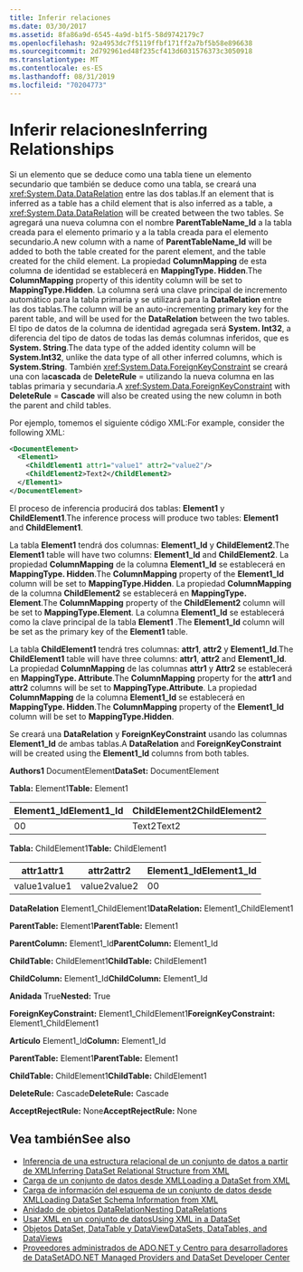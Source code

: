 ```yaml
---
title: Inferir relaciones
ms.date: 03/30/2017
ms.assetid: 8fa86a9d-6545-4a9d-b1f5-58d9742179c7
ms.openlocfilehash: 92a4953dc7f5119ffbf171ff2a7bf5b58e896638
ms.sourcegitcommit: 2d792961ed48f235cf413d6031576373c3050918
ms.translationtype: MT
ms.contentlocale: es-ES
ms.lasthandoff: 08/31/2019
ms.locfileid: "70204773"
---
```

# <a name="inferring-relationships"></a><span data-ttu-id="8d62b-102">Inferir relaciones</span><span class="sxs-lookup"><span data-stu-id="8d62b-102">Inferring Relationships</span></span>
<span data-ttu-id="8d62b-103">Si un elemento que se deduce como una tabla tiene un elemento secundario que también se deduce como una tabla, se creará una <xref:System.Data.DataRelation> entre las dos tablas.</span><span class="sxs-lookup"><span data-stu-id="8d62b-103">If an element that is inferred as a table has a child element that is also inferred as a table, a <xref:System.Data.DataRelation> will be created between the two tables.</span></span> <span data-ttu-id="8d62b-104">Se agregará una nueva columna con el nombre **ParentTableName_Id** a la tabla creada para el elemento primario y a la tabla creada para el elemento secundario.</span><span class="sxs-lookup"><span data-stu-id="8d62b-104">A new column with a name of **ParentTableName_Id** will be added to both the table created for the parent element, and the table created for the child element.</span></span> <span data-ttu-id="8d62b-105">La propiedad **ColumnMapping** de esta columna de identidad se establecerá en **MappingType. Hidden**.</span><span class="sxs-lookup"><span data-stu-id="8d62b-105">The **ColumnMapping** property of this identity column will be set to **MappingType.Hidden**.</span></span> <span data-ttu-id="8d62b-106">La columna será una clave principal de incremento automático para la tabla primaria y se utilizará para la **DataRelation** entre las dos tablas.</span><span class="sxs-lookup"><span data-stu-id="8d62b-106">The column will be an auto-incrementing primary key for the parent table, and will be used for the **DataRelation** between the two tables.</span></span> <span data-ttu-id="8d62b-107">El tipo de datos de la columna de identidad agregada será **System. Int32**, a diferencia del tipo de datos de todas las demás columnas inferidos, que es **System. String**.</span><span class="sxs-lookup"><span data-stu-id="8d62b-107">The data type of the added identity column will be **System.Int32**, unlike the data type of all other inferred columns, which is **System.String**.</span></span> <span data-ttu-id="8d62b-108">También <xref:System.Data.ForeignKeyConstraint> se creará una con la**cascada** de **DeleteRule** = utilizando la nueva columna en las tablas primaria y secundaria.</span><span class="sxs-lookup"><span data-stu-id="8d62b-108">A <xref:System.Data.ForeignKeyConstraint> with **DeleteRule** = **Cascade** will also be created using the new column in both the parent and child tables.</span></span>  
  
 <span data-ttu-id="8d62b-109">Por ejemplo, tomemos el siguiente código XML:</span><span class="sxs-lookup"><span data-stu-id="8d62b-109">For example, consider the following XML:</span></span>  
  
```xml  
<DocumentElement>  
  <Element1>  
    <ChildElement1 attr1="value1" attr2="value2"/>  
    <ChildElement2>Text2</ChildElement2>  
  </Element1>  
</DocumentElement>  
```  
  
 <span data-ttu-id="8d62b-110">El proceso de inferencia producirá dos tablas: **Element1** y **ChildElement1**.</span><span class="sxs-lookup"><span data-stu-id="8d62b-110">The inference process will produce two tables: **Element1** and **ChildElement1**.</span></span>  
  
 <span data-ttu-id="8d62b-111">La tabla **Element1** tendrá dos columnas: **Element1_Id** y **ChildElement2**.</span><span class="sxs-lookup"><span data-stu-id="8d62b-111">The **Element1** table will have two columns: **Element1_Id** and **ChildElement2**.</span></span> <span data-ttu-id="8d62b-112">La propiedad **ColumnMapping** de la columna **Element1_Id** se establecerá en **MappingType. Hidden**.</span><span class="sxs-lookup"><span data-stu-id="8d62b-112">The **ColumnMapping** property of the **Element1_Id** column will be set to **MappingType.Hidden**.</span></span> <span data-ttu-id="8d62b-113">La propiedad **ColumnMapping** de la columna **ChildElement2** se establecerá en **MappingType. Element**.</span><span class="sxs-lookup"><span data-stu-id="8d62b-113">The **ColumnMapping** property of the **ChildElement2** column will be set to **MappingType.Element**.</span></span> <span data-ttu-id="8d62b-114">La columna **Element1_Id** se establecerá como la clave principal de la tabla **Element1** .</span><span class="sxs-lookup"><span data-stu-id="8d62b-114">The **Element1_Id** column will be set as the primary key of the **Element1** table.</span></span>  
  
 <span data-ttu-id="8d62b-115">La tabla **ChildElement1** tendrá tres columnas: **attr1**, **attr2** y **Element1_Id**.</span><span class="sxs-lookup"><span data-stu-id="8d62b-115">The **ChildElement1** table will have three columns: **attr1**, **attr2** and **Element1_Id**.</span></span> <span data-ttu-id="8d62b-116">La propiedad **ColumnMapping** de las columnas **attr1** y **Attr2** se establecerá en **MappingType. Attribute**.</span><span class="sxs-lookup"><span data-stu-id="8d62b-116">The **ColumnMapping** property for the **attr1** and **attr2** columns will be set to **MappingType.Attribute**.</span></span> <span data-ttu-id="8d62b-117">La propiedad **ColumnMapping** de la columna **Element1_Id** se establecerá en **MappingType. Hidden**.</span><span class="sxs-lookup"><span data-stu-id="8d62b-117">The **ColumnMapping** property of the **Element1_Id** column will be set to **MappingType.Hidden**.</span></span>  
  
 <span data-ttu-id="8d62b-118">Se creará una **DataRelation** y **ForeignKeyConstraint** usando las columnas **Element1_Id** de ambas tablas.</span><span class="sxs-lookup"><span data-stu-id="8d62b-118">A **DataRelation** and **ForeignKeyConstraint** will be created using the **Element1_Id** columns from both tables.</span></span>  
  
 <span data-ttu-id="8d62b-119">**Authors1** DocumentElement</span><span class="sxs-lookup"><span data-stu-id="8d62b-119">**DataSet:** DocumentElement</span></span>  
  
 <span data-ttu-id="8d62b-120">**Tabla:** Element1</span><span class="sxs-lookup"><span data-stu-id="8d62b-120">**Table:** Element1</span></span>  
  
|<span data-ttu-id="8d62b-121">Element1_Id</span><span class="sxs-lookup"><span data-stu-id="8d62b-121">Element1_Id</span></span>|<span data-ttu-id="8d62b-122">ChildElement2</span><span class="sxs-lookup"><span data-stu-id="8d62b-122">ChildElement2</span></span>|  
|------------------|-------------------|  
|<span data-ttu-id="8d62b-123">0</span><span class="sxs-lookup"><span data-stu-id="8d62b-123">0</span></span>|<span data-ttu-id="8d62b-124">Text2</span><span class="sxs-lookup"><span data-stu-id="8d62b-124">Text2</span></span>|  
  
 <span data-ttu-id="8d62b-125">**Tabla:** ChildElement1</span><span class="sxs-lookup"><span data-stu-id="8d62b-125">**Table:** ChildElement1</span></span>  
  
|<span data-ttu-id="8d62b-126">attr1</span><span class="sxs-lookup"><span data-stu-id="8d62b-126">attr1</span></span>|<span data-ttu-id="8d62b-127">attr2</span><span class="sxs-lookup"><span data-stu-id="8d62b-127">attr2</span></span>|<span data-ttu-id="8d62b-128">Element1_Id</span><span class="sxs-lookup"><span data-stu-id="8d62b-128">Element1_Id</span></span>|  
|-----------|-----------|------------------|  
|<span data-ttu-id="8d62b-129">value1</span><span class="sxs-lookup"><span data-stu-id="8d62b-129">value1</span></span>|<span data-ttu-id="8d62b-130">value2</span><span class="sxs-lookup"><span data-stu-id="8d62b-130">value2</span></span>|<span data-ttu-id="8d62b-131">0</span><span class="sxs-lookup"><span data-stu-id="8d62b-131">0</span></span>|  
  
 <span data-ttu-id="8d62b-132">**DataRelation** Element1_ChildElement1</span><span class="sxs-lookup"><span data-stu-id="8d62b-132">**DataRelation:** Element1_ChildElement1</span></span>  
  
 <span data-ttu-id="8d62b-133">**ParentTable:** Element1</span><span class="sxs-lookup"><span data-stu-id="8d62b-133">**ParentTable:** Element1</span></span>  
  
 <span data-ttu-id="8d62b-134">**ParentColumn:** Element1_Id</span><span class="sxs-lookup"><span data-stu-id="8d62b-134">**ParentColumn:** Element1_Id</span></span>  
  
 <span data-ttu-id="8d62b-135">**ChildTable:** ChildElement1</span><span class="sxs-lookup"><span data-stu-id="8d62b-135">**ChildTable:** ChildElement1</span></span>  
  
 <span data-ttu-id="8d62b-136">**ChildColumn:** Element1_Id</span><span class="sxs-lookup"><span data-stu-id="8d62b-136">**ChildColumn:** Element1_Id</span></span>  
  
 <span data-ttu-id="8d62b-137">**Anidada** True</span><span class="sxs-lookup"><span data-stu-id="8d62b-137">**Nested:** True</span></span>  
  
 <span data-ttu-id="8d62b-138">**ForeignKeyConstraint:** Element1_ChildElement1</span><span class="sxs-lookup"><span data-stu-id="8d62b-138">**ForeignKeyConstraint:** Element1_ChildElement1</span></span>  
  
 <span data-ttu-id="8d62b-139">**Artículo** Element1_Id</span><span class="sxs-lookup"><span data-stu-id="8d62b-139">**Column:** Element1_Id</span></span>  
  
 <span data-ttu-id="8d62b-140">**ParentTable:** Element1</span><span class="sxs-lookup"><span data-stu-id="8d62b-140">**ParentTable:** Element1</span></span>  
  
 <span data-ttu-id="8d62b-141">**ChildTable:** ChildElement1</span><span class="sxs-lookup"><span data-stu-id="8d62b-141">**ChildTable:** ChildElement1</span></span>  
  
 <span data-ttu-id="8d62b-142">**DeleteRule:** Cascade</span><span class="sxs-lookup"><span data-stu-id="8d62b-142">**DeleteRule:** Cascade</span></span>  
  
 <span data-ttu-id="8d62b-143">**AcceptRejectRule:** None</span><span class="sxs-lookup"><span data-stu-id="8d62b-143">**AcceptRejectRule:** None</span></span>  
  
## <a name="see-also"></a><span data-ttu-id="8d62b-144">Vea también</span><span class="sxs-lookup"><span data-stu-id="8d62b-144">See also</span></span>

- [<span data-ttu-id="8d62b-145">Inferencia de una estructura relacional de un conjunto de datos a partir de XML</span><span class="sxs-lookup"><span data-stu-id="8d62b-145">Inferring DataSet Relational Structure from XML</span></span>](inferring-dataset-relational-structure-from-xml.md)
- [<span data-ttu-id="8d62b-146">Carga de un conjunto de datos desde XML</span><span class="sxs-lookup"><span data-stu-id="8d62b-146">Loading a DataSet from XML</span></span>](loading-a-dataset-from-xml.md)
- [<span data-ttu-id="8d62b-147">Carga de información del esquema de un conjunto de datos desde XML</span><span class="sxs-lookup"><span data-stu-id="8d62b-147">Loading DataSet Schema Information from XML</span></span>](loading-dataset-schema-information-from-xml.md)
- [<span data-ttu-id="8d62b-148">Anidado de objetos DataRelation</span><span class="sxs-lookup"><span data-stu-id="8d62b-148">Nesting DataRelations</span></span>](nesting-datarelations.md)
- [<span data-ttu-id="8d62b-149">Usar XML en un conjunto de datos</span><span class="sxs-lookup"><span data-stu-id="8d62b-149">Using XML in a DataSet</span></span>](using-xml-in-a-dataset.md)
- [<span data-ttu-id="8d62b-150">Objetos DataSet, DataTable y DataView</span><span class="sxs-lookup"><span data-stu-id="8d62b-150">DataSets, DataTables, and DataViews</span></span>](index.md)
- [<span data-ttu-id="8d62b-151">Proveedores administrados de ADO.NET y Centro para desarrolladores de DataSet</span><span class="sxs-lookup"><span data-stu-id="8d62b-151">ADO.NET Managed Providers and DataSet Developer Center</span></span>](https://go.microsoft.com/fwlink/?LinkId=217917)

